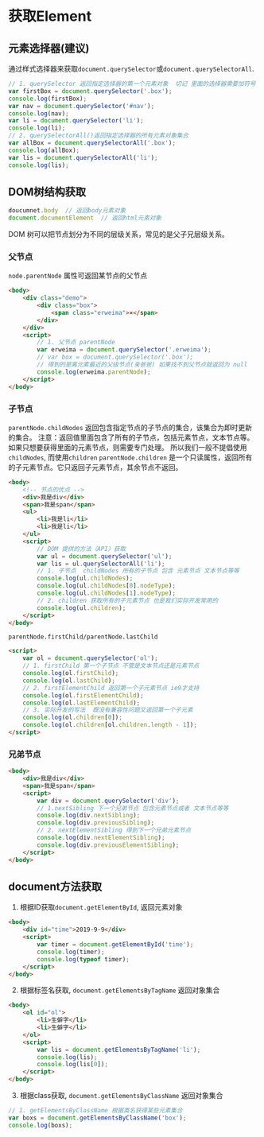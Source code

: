 # 获取Element

## 元素选择器(建议)
通过样式选择器来获取`document.querySelector`或`document.querySelectorAll`.

```js
// 1. querySelector 返回指定选择器的第一个元素对象  切记 里面的选择器需要加符号 .box  #nav
var firstBox = document.querySelector('.box');
console.log(firstBox);
var nav = document.querySelector('#nav');
console.log(nav);
var li = document.querySelector('li');
console.log(li);
// 2. querySelectorAll()返回指定选择器的所有元素对象集合
var allBox = document.querySelectorAll('.box');
console.log(allBox);
var lis = document.querySelectorAll('li');
console.log(lis);
```


## DOM树结构获取
```js
doucumnet.body  // 返回body元素对象
document.documentElement  // 返回html元素对象
```
DOM 树可以把节点划分为不同的层级关系，常见的是父子兄层级关系。
### 父节点
`node.parentNode` 属性可返回某节点的父节点
```html
<body>
    <div class="demo">
        <div class="box">
            <span class="erweima">×</span>
        </div>
    </div>
    <script>
        // 1. 父节点 parentNode
        var erweima = document.querySelector('.erweima');
        // var box = document.querySelector('.box');
        // 得到的是离元素最近的父级节点(亲爸爸) 如果找不到父节点就返回为 null
        console.log(erweima.parentNode);
    </script>
</body>
```

### 子节点
`parentNode.childNodes` 返回包含指定节点的子节点的集合，该集合为即时更新的集合。
注意：返回值里面包含了所有的子节点，包括元素节点，文本节点等。
如果只想要获得里面的元素节点，则需要专门处理。 所以我们一般不提倡使用`childNodes`, 而使用`children`
`parentNode.children` 是一个只读属性，返回所有的子元素节点。它只返回子元素节点，其余节点不返回。

```html
<body>
    <!-- 节点的优点 -->
    <div>我是div</div>
    <span>我是span</span>
    <ul>
        <li>我是li</li>
        <li>我是li</li>
    </ul>
    <script>
        // DOM 提供的方法（API）获取
        var ul = document.querySelector('ul');
        var lis = ul.querySelectorAll('li');
        // 1. 子节点  childNodes 所有的子节点 包含 元素节点 文本节点等等
        console.log(ul.childNodes);
        console.log(ul.childNodes[0].nodeType);
        console.log(ul.childNodes[1].nodeType);
        // 2. children 获取所有的子元素节点 也是我们实际开发常用的
        console.log(ul.children);
    </script>
</body>
```

`parentNode.firstChild/parentNode.lastChild`

```html
<script>
    var ol = document.querySelector('ol');
    // 1. firstChild 第一个子节点 不管是文本节点还是元素节点
    console.log(ol.firstChild);
    console.log(ol.lastChild);
    // 2. firstElementChild 返回第一个子元素节点 ie9才支持
    console.log(ol.firstElementChild);
    console.log(ol.lastElementChild);
    // 3. 实际开发的写法  既没有兼容性问题又返回第一个子元素
    console.log(ol.children[0]);
    console.log(ol.children[ol.children.length - 1]);
</script>
```

### 兄弟节点

```html
<body>
    <div>我是div</div>
    <span>我是span</span>
    <script>
        var div = document.querySelector('div');
        // 1.nextSibling 下一个兄弟节点 包含元素节点或者 文本节点等等
        console.log(div.nextSibling);
        console.log(div.previousSibling);
        // 2. nextElementSibling 得到下一个兄弟元素节点
        console.log(div.nextElementSibling);
        console.log(div.previousElementSibling);
    </script>
</body>
```











## document方法获取
1. 根据ID获取`document.getElementById`, 返回元素对象
```html
<body>
    <div id="time">2019-9-9</div>
    <script>
        var timer = document.getElementById('time');
        console.log(timer);
        console.log(typeof timer);
    </script>
</body>
```
2. 根据标签名获取, `document.getElementsByTagName` 返回对象集合
```html
<body>
    <ol id="ol">
        <li>生僻字</li>
        <li>生僻字</li>
    </ol>
    <script>
        var lis = document.getElementsByTagName('li');
        console.log(lis);
        console.log(lis[0]);
    </script>
</body>
```
3. 根据class获取, `document.getElementsByClassName` 返回对象集合
```js
// 1. getElementsByClassName 根据类名获得某些元素集合
var boxs = document.getElementsByClassName('box');
console.log(boxs);
```
